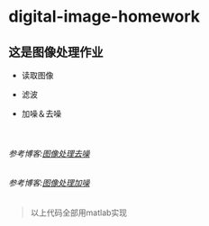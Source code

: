 # digital-image-homework

##  这是图像处理作业


+ 读取图像
- 滤波
+ 加噪＆去噪

</br>

 
######  参考博客:[图像处理去噪](https://blog.csdn.net/EbowTang/article/details/41081895)

######  参考博客:[图像处理加噪](https://blog.csdn.net/JonyHwang/article/details/80943053)



> 以上代码全部用matlab实现
